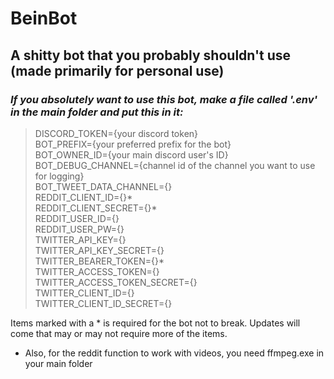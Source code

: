# BeinBot
## A shitty bot that you probably shouldn't use (made primarily for personal use)

### *If you absolutely want to use this bot, make a file called '.env' in the main folder and put this in it:* 
>DISCORD_TOKEN={your discord token}  
>BOT_PREFIX={your preferred prefix for the bot}  
>BOT_OWNER_ID={your main discord user's ID}  
>BOT_DEBUG_CHANNEL={channel id of the channel you want to use for logging}  
>BOT_TWEET_DATA_CHANNEL={}  
>REDDIT_CLIENT_ID={}*  
>REDDIT_CLIENT_SECRET={}*  
>REDDIT_USER_ID={}  
>REDDIT_USER_PW={}  
>TWITTER_API_KEY={}  
>TWITTER_API_KEY_SECRET={}  
>TWITTER_BEARER_TOKEN={}*  
>TWITTER_ACCESS_TOKEN={}  
>TWITTER_ACCESS_TOKEN_SECRET={}  
>TWITTER_CLIENT_ID={}  
>TWITTER_CLIENT_ID_SECRET={}  

Items marked with a * is required for the bot not to break.
Updates will come that may or may not require more of the items.

- Also, for the reddit function to work with videos, you need ffmpeg.exe in your main folder
